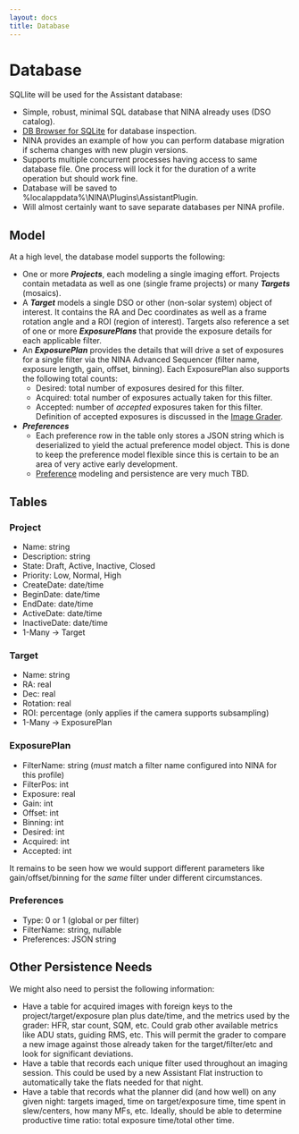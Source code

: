 ```yaml
---
layout: docs
title: Database
---
```


# Database

SQLlite will be used for the Assistant database:
- Simple, robust, minimal SQL database that NINA already uses (DSO catalog).
- [DB Browser for SQLite](https://sqlitebrowser.org/) for database inspection.
- NINA provides an example of how you can perform database migration if schema changes with new plugin versions.
- Supports multiple concurrent processes having access to same database file.  One process will lock it for the duration of a write operation but should work fine.
- Database will be saved to %localappdata%\NINA\Plugins\AssistantPlugin\.
- Will almost certainly want to save separate databases per NINA profile.

## Model

At a high level, the database model supports the following:
- One or more **_Projects_**, each modeling a single imaging effort.  Projects contain metadata as well as one (single frame projects) or many **_Targets_** (mosaics).
- A **_Target_** models a single DSO or other (non-solar system) object of interest.  It contains the RA and Dec coordinates as well as a frame rotation angle and a ROI (region of interest).  Targets also reference a set of one or more **_ExposurePlans_** that provide the exposure details for each applicable filter.
- An **_ExposurePlan_** provides the details that will drive a set of exposures for a single filter via the NINA Advanced Sequencer (filter name, exposure length, gain, offset, binning).  Each ExposurePlan also supports the following total counts:
  - Desired: total number of exposures desired for this filter.
  - Acquired: total number of exposures actually taken for this filter.
  - Accepted: number of _accepted_ exposures taken for this filter.  Definition of accepted exposures is discussed in the [Image Grader](image_grader.html).
- **_Preferences_**
  - Each preference row in the table only stores a JSON string which is deserialized to yield the actual preference model object.  This is done to keep the preference model flexible since this is certain to be an area of very active early development.
  - [Preference](preferences.html) modeling and persistence are very much TBD.

## Tables

### Project
- Name: string
- Description: string
- State: Draft, Active, Inactive, Closed
- Priority: Low, Normal, High
- CreateDate: date/time
- BeginDate: date/time
- EndDate: date/time
- ActiveDate: date/time
- InactiveDate: date/time
- 1-Many -> Target

### Target
- Name: string
- RA: real
- Dec: real
- Rotation: real
- ROI: percentage (only applies if the camera supports subsampling)
- 1-Many -> ExposurePlan

### ExposurePlan
- FilterName: string (_must_ match a filter name configured into NINA for this profile)
- FilterPos: int
- Exposure: real
- Gain: int
- Offset: int
- Binning: int
- Desired: int
- Acquired: int
- Accepted: int

It remains to be seen how we would support different parameters like gain/offset/binning for the _same_ filter under different circumstances.

### Preferences
- Type: 0 or 1 (global or per filter)
- FilterName: string, nullable
- Preferences: JSON string

## Other Persistence Needs
We might also need to persist the following information:
- Have a table for acquired images with foreign keys to the project/target/exposure plan plus date/time, and the metrics used by the grader: HFR, star count, SQM, etc.  Could grab other available metrics like ADU stats, guiding RMS, etc.  This will permit the grader to compare a new image against those already taken for the target/filter/etc and look for significant deviations.
- Have a table that records each unique filter used throughout an imaging session.  This could be used by a new Assistant Flat instruction to automatically take the flats needed for that night.
- Have a table that records what the planner did (and how well) on any given night: targets imaged, time on target/exposure time, time spent in slew/centers, how many MFs, etc.  Ideally, should be able to determine productive time ratio: total exposure time/total other time.
